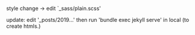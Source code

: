 #
style change -> edit `_sass/plain.scss'

update: edit '_posts/2019...' then run 'bundle exec jekyll serve' in local (to create htmls.) 
